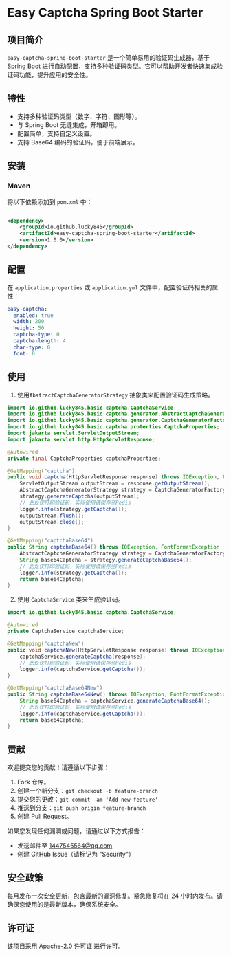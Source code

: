 # Easy Captcha Spring Boot Starter

## 项目简介

`easy-captcha-spring-boot-starter` 是一个简单易用的验证码生成器，基于 Spring Boot
进行自动配置，支持多种验证码类型。它可以帮助开发者快速集成验证码功能，提升应用的安全性。

## 特性

- 支持多种验证码类型（数字、字符、图形等）。
- 与 Spring Boot 无缝集成，开箱即用。
- 配置简单，支持自定义设置。
- 支持 Base64 编码的验证码，便于前端展示。

## 安装

### Maven

将以下依赖添加到 `pom.xml` 中：

```xml

<dependency>
    <groupId>io.github.lucky845</groupId>
    <artifactId>easy-captcha-spring-boot-starter</artifactId>
    <version>1.0.0</version>
</dependency>
```

## 配置

在 `application.properties` 或 `application.yml` 文件中，配置验证码相关的属性：

```yaml
easy-captcha:
  enabled: true
  width: 200
  height: 50
  captcha-type: 0
  captcha-length: 4
  char-type: 0
  font: 0
```

## 使用

1. 使用`AbstractCaptchaGeneratorStrategy` 抽象类来配置验证码生成策略。

```java
import io.github.lucky845.basic.captcha.CaptchaService;
import io.github.lucky845.basic.captcha.generator.AbstractCaptchaGeneratorStrategy;
import io.github.lucky845.basic.captcha.generator.CaptchaGeneratorFactory;
import io.github.lucky845.basic.captcha.proterties.CaptchaProperties;
import jakarta.servlet.ServletOutputStream;
import jakarta.servlet.http.HttpServletResponse;

@Autowired
private final CaptchaProperties captchaProperties;

@GetMapping("captcha")
public void captcha(HttpServletResponse response) throws IOException, FontFormatException {
    ServletOutputStream outputStream = response.getOutputStream();
    AbstractCaptchaGeneratorStrategy strategy = CaptchaGeneratorFactory.getGenerator(captchaProperties.getCaptchaType());
    strategy.generateCaptcha(outputStream);
    // 此处仅打印验证码，实际使用请保存至Redis
    logger.info(strategy.getCaptcha());
    outputStream.flush();
    outputStream.close();
}

@GetMapping("captchaBase64")
public String captchaBase64() throws IOException, FontFormatException {
    AbstractCaptchaGeneratorStrategy strategy = CaptchaGeneratorFactory.getGenerator(captchaProperties.getCaptchaType());
    String base64Captcha = strategy.generateCaptchaBase64();
    // 此处仅打印验证码，实际使用请保存至Redis
    logger.info(strategy.getCaptcha());
    return base64Captcha;
}
```

2. 使用 `CaptchaService` 类来生成验证码。

```java
import io.github.lucky845.basic.captcha.CaptchaService;

@Autowired
private CaptchaService captchaService;

@GetMapping("captchaNew")
public void captchaNew(HttpServletResponse response) throws IOException, FontFormatException {
    captchaService.generateCaptcha(response);
    // 此处仅打印验证码，实际使用请保存至Redis
    logger.info(captchaService.getCaptcha());
}

@GetMapping("captchaBase64New")
public String captchaBase64New() throws IOException, FontFormatException {
    String base64Captcha = captchaService.generateCaptchaBase64();
    // 此处仅打印验证码，实际使用请保存至Redis
    logger.info(captchaService.getCaptcha());
    return base64Captcha;
}
```

## 贡献

欢迎提交您的贡献！请遵循以下步骤：

1. Fork 仓库。
2. 创建一个新分支：`git checkout -b feature-branch`
3. 提交您的更改：`git commit -am 'Add new feature'`
4. 推送到分支：`git push origin feature-branch`
5. 创建 Pull Request。

如果您发现任何漏洞或问题，请通过以下方式报告：

- 发送邮件至 [1447545564@qq.com](mailto:1447545564@qq.com)
- 创建 GitHub Issue（请标记为 "Security"）

## 安全政策

每月发布一次安全更新，包含最新的漏洞修复。紧急修复将在 24 小时内发布。请确保您使用的是最新版本，确保系统安全。

## 许可证

该项目采用 [Apache-2.0 许可证](LICENSE) 进行许可。
